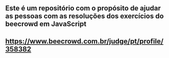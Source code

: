 ## Este é um repositório com o propósito de ajudar as pessoas com as resoluções dos exercícios do beecrowd em JavaScript

## https://www.beecrowd.com.br/judge/pt/profile/358382